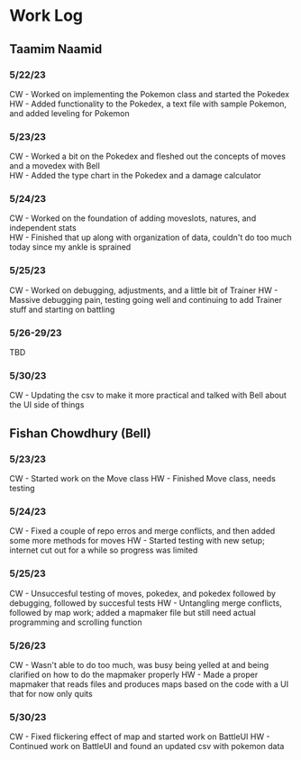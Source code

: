 # Work Log

## Taamim Naamid

### 5/22/23

CW - Worked on implementing the Pokemon class and started the Pokedex\
HW - Added functionality to the Pokedex, a text file with sample Pokemon, and added leveling for Pokemon

### 5/23/23

CW - Worked a bit on the Pokedex and fleshed out the concepts of moves and a movedex with Bell\
HW - Added the type chart in the Pokedex and a damage calculator

### 5/24/23

CW - Worked on the foundation of adding moveslots, natures, and independent stats\
HW - Finished that up along with organization of data, couldn't do too much today since my ankle is sprained

### 5/25/23

CW - Worked on debugging, adjustments, and a little bit of Trainer
HW - Massive debugging pain, testing going well and continuing to add Trainer stuff and starting on battling


### 5/26-29/23

TBD

### 5/30/23

CW - Updating the csv to make it more practical and talked with Bell about the UI side of things

## Fishan Chowdhury (Bell)

### 5/23/23

CW - Started work on the Move class
HW - Finished Move class, needs testing

### 5/24/23

CW - Fixed a couple of repo erros and merge conflicts, and then added some more methods for moves
HW - Started testing with new setup; internet cut out for a while so progress was limited

### 5/25/23

CW - Unsuccesful testing of moves, pokedex, and pokedex followed by debugging, followed by succesful tests
HW - Untangling merge conflicts, followed by map work; added a mapmaker file but still need actual programming and scrolling function


### 5/26/23

CW - Wasn't able to do too much, was busy being yelled at and being clarified on how to do the mapmaker properly
HW - Made a proper mapmaker that reads files and produces maps based on the code with a UI that for now only quits

### 5/30/23

CW - Fixed flickering effect of map and started work on BattleUI
HW - Continued work on BattleUI and found an updated csv with pokemon data
